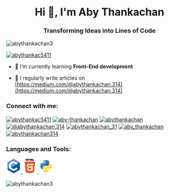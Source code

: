 <h1 align="center">Hi 👋, I'm Aby Thankachan</h1>
<h3 align="center">Transforming Ideas into Lines of Code</h3>

<p align="left"> <img src="https://komarev.com/ghpvc/?username=abythankachan3&label=Profile%20views&color=0e75b6&style=flat" alt="abythankachan3" /> </p>

<p align="left"> <a href="https://twitter.com/abythankac5411" target="blank"><img src="https://img.shields.io/twitter/follow/abythankac5411?logo=twitter&style=for-the-badge" alt="abythankac5411" /></a> </p>

- 🌱 I’m currently learning **Front-End development**

- 📝 I regularly write articles on [https://medium.com/@abythankachan.314](https://medium.com/@abythankachan.314)

<h3 align="left">Connect with me:</h3>
<p align="left">
<a href="https://twitter.com/abythankac5411" target="blank"><img align="center" src="https://raw.githubusercontent.com/rahuldkjain/github-profile-readme-generator/master/src/images/icons/Social/twitter.svg" alt="abythankac5411" height="30" width="40" /></a>
<a href="https://linkedin.com/in/aby-thankachan" target="blank"><img align="center" src="https://raw.githubusercontent.com/rahuldkjain/github-profile-readme-generator/master/src/images/icons/Social/linked-in-alt.svg" alt="aby-thankachan" height="30" width="40" /></a>
<a href="https://kaggle.com/abythankachan" target="blank"><img align="center" src="https://raw.githubusercontent.com/rahuldkjain/github-profile-readme-generator/master/src/images/icons/Social/kaggle.svg" alt="abythankachan" height="30" width="40" /></a>
<a href="https://medium.com/@abythankachan.314" target="blank"><img align="center" src="https://raw.githubusercontent.com/rahuldkjain/github-profile-readme-generator/master/src/images/icons/Social/medium.svg" alt="@abythankachan.314" height="30" width="40" /></a>
<a href="https://www.hackerrank.com/abythankachan_31" target="blank"><img align="center" src="https://raw.githubusercontent.com/rahuldkjain/github-profile-readme-generator/master/src/images/icons/Social/hackerrank.svg" alt="abythankachan_31" height="30" width="40" /></a>
<a href="https://www.leetcode.com/aby_thankachan" target="blank"><img align="center" src="https://raw.githubusercontent.com/rahuldkjain/github-profile-readme-generator/master/src/images/icons/Social/leet-code.svg" alt="aby_thankachan" height="30" width="40" /></a>
<a href="https://auth.geeksforgeeks.org/user/abythankachan314" target="blank"><img align="center" src="https://raw.githubusercontent.com/rahuldkjain/github-profile-readme-generator/master/src/images/icons/Social/geeks-for-geeks.svg" alt="abythankachan314" height="30" width="40" /></a>
</p>

<h3 align="left">Languages and Tools:</h3>
<p align="left"> <a href="https://www.cprogramming.com/" target="_blank" rel="noreferrer"> <img src="https://raw.githubusercontent.com/devicons/devicon/master/icons/c/c-original.svg" alt="c" width="40" height="40"/> </a> <a href="https://www.w3.org/html/" target="_blank" rel="noreferrer"> <img src="https://raw.githubusercontent.com/devicons/devicon/master/icons/html5/html5-original-wordmark.svg" alt="html5" width="40" height="40"/> </a> <a href="https://www.python.org" target="_blank" rel="noreferrer"> <img src="https://raw.githubusercontent.com/devicons/devicon/master/icons/python/python-original.svg" alt="python" width="40" height="40"/> </a> </p>

<p><img align="center" src="https://github-readme-stats.vercel.app/api/top-langs?username=abythankachan3&show_icons=true&locale=en&layout=compact" alt="abythankachan3" /></p>
